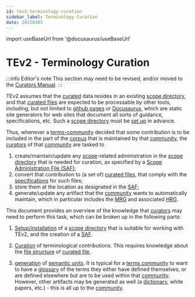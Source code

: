 ```yaml
---
id: tev2-terminology-curation
sidebar_label: Terminology Curation
date: 20220303
---
```


import useBaseUrl from '@docusaurus/useBaseUrl'

# TEv2 - Terminology Curation

:::info Editor's note
This section may need to be revised, and/or moved to the [Curators Manual](/docs/manuals/curator).
:::

TEv2 assumes that the [curated](@) data resides in an existing [scope directory](@), and that [curated files](@) are expected to be processable by other tools, including, but not limited to [github pages](https://pages.github.com/) or [Docusaurus](https://docusaurus.io/docs/docs-introduction), which are static site generators for web sites that document all sorts of guidance, specifications, etc. Such a [scope directory](@) must be [set up](/docs/manuals/tev2-installation) in advance.

Thus, whenever a [terms-community](@) decided that some contribution is to be included in the part of the [corpus](@) that is maintained by that [community](terms-community@), the [curators](@) of that [community](terms-community@) are tasked to

1. create/maintain/update any [scope](@)-related administration in the [scope directory](@) that is needed for curation, as specified by a [Scope Administration File (SAF)](docs/spec-files/saf);
2. convert that contribution to (a set of) [curated files](@), that comply with the [specifications](/docs/spec-files/ctext) for such files;
3. store them at the location as designated in the [SAF](docs/spec-files/saf);
4. generate/update any artifact that the [community](terms-community@) wants to automatically maintain, which in particular includes the [MRG](@) and associated [HRG](@).

This document provides an overview of the knowledge that [curators](@) may need to perform this task, which can be broken up in the following parts:

1. [Setup/installation](/docs/manuals/tev2-installation) of a [scope directory](@) that is suitable for working with TEv2, and the creation of a [SAF](docs/spec-files/saf).

2. [Curation](@) of terminological contributions. This requires knowledge about the [file structure](/docs/spec-files/ctext) of [curated file](@).

3. [generation](/docs/tev2-toolbox) of [semantic units](@). It is typical for a [terms community](@) to want to have a [glossary](@) of the terms they either have defined themselves, or are defined elsewhere but are to be used within that [community](@). However, other artifacts may be generated as well (a [dictionary](@), white papers, etc.) - this is all up to the [community](@).
